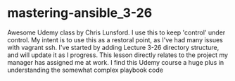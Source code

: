 # mastering-ansible_3-26
Awesome Udemy class by Chris Lunsford. I use this to keep 'control' under control.
My intent is to use this as a restoral point, as I've had many issues with vagrant ssh.
I've started by adding Lecture 3-26 directory structure, and will update it as I progress.
This lesson directly relates to the project my manager has assigned me at work.
I find this Udemy course a huge plus in understanding the somewhat complex playbook code
